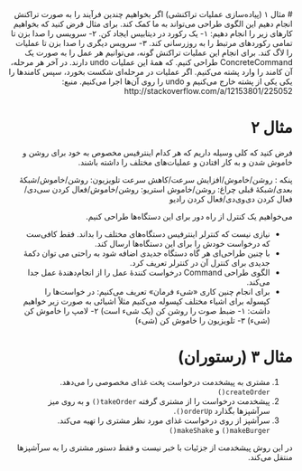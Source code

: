 <div style="direction: rtl; text-align: right">
# مثال ۱ (پیاده‌سازی عملیات تراکنشی)
اگر بخواهیم چندین فرآیند را به صورت تراکنش انجام دهیم این الگوی طراحی می‌تواند به ما کمک کند. برای مثال فرض کنید که بخواهیم کارهای زیر را انجام دهیم:
۱- یک رکورد در دیتابیس ایجاد کن.
۲- سرویسی را صدا بزن تا تمامی رکوردهای مرتبط را به روزرسانی کند.
۳- سرویس دیگری را صدا بزن تا عملیات را لاگ کند.
برای انجام این عملیات تراکنش گونه، می‌توانیم هر عمل را به صورت یک ConcreteCommand طراحی کنیم. که همهٔ این عملیات undo دارند. در آخر هر مرحله، آن کامند را وارد پشته می‌کنیم. اگر عملیات در مرحله‌ای شکست بخورد، سپس کامندها را یکی یکی از پشته خارج می‌کنیم و undo را روی آن‌ها اجرا می‌کنیم. 
منبع: http://stackoverflow.com/a/12153801/225052

# مثال ۲
فرض کنید که کلی وسیله داریم که هر کدام اینترفیس مخصوص به خود برای روشن و خاموش شدن و به کار افتادن و عملیات‌های مختلف را داشته باشند.

پنکه : روشن/خاموش/افزایش سرعت/کاهش سرعت
تلویزیون: روشن/خاموش/شبکهٔ بعدی/شبکهٔ قبلی
چراغ: روشن/خاموش
استریو: روشن/خاموش/فعال کردن سی‌دی/فعال کردن دی‌وی‌دی/فعال کردن رادیو

می‌خواهیم یک کنترل از راه دور برای این دستگاه‌ها طراحی کنیم.

- نیازی نیست که کنترلر اینترفیس دستگاه‌های مختلف را بداند. فقط کافی‌ست که درخواست خودش را برای این دستگاه‌ها ارسال کند.
- با چنین طراحی‌ای هر گاه دستگاه جدیدی اضافه شود به راحتی می توان دکمهٔ جدیدی برای کنترل آن در کنترلر تعریف کرد.
- الگوی طراحی Command درخواست کنندهٔ عمل را از انجام‌دهندهٔ عمل جدا می‌کند.
- برای انجام چنین کاری «شیء فرمان» تعریف می‌کنیم: در خواست‌ها را کپسوله برای اشیاء مختلف کپسوله می‌کنیم مثلاً اشیائی به صورت زیر خواهیم داشت:
۱- ضبط صوت را روشن کن (یک شیء است)
۲- لامپ را خاموش کن (شیء)
۳- تلویزیون را خاموش کن (شیء)

# مثال ۳ (رستوران)
1. مشتری به پیشخدمت درخواست پخت غذای مخصوصی را می‌دهد. ‍`createOrder()`
2. پیشخدمت درخواست را از مشتری گرفته `takeOrder()` و به روی میز سرآشپزها بگذارد `orderUp()`.
3. سرآشپز از روی درخواست غذای مورد نظر مشتری را تهیه می‌کند. `makeBurger()` و `makeShake()`

در این روش پیشخدمت از جزئیات با خبر نیست و فقط دستور مشتری را به سرآشپزها منتقل می‌کند.
